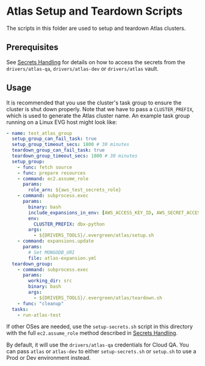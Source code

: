 # Atlas Setup and Teardown Scripts

The scripts in this folder are used to setup and teardown Atlas clusters.

## Prerequisites

See [Secrets Handling](../secrets_handling/README.md) for details on how to access the secrets
from the `drivers/atlas-qa`, `drivers/atlas-dev` or `drivers/atlas` vault.

## Usage

It is recommended that you use the cluster's task group to ensure the cluster is shut down properly.
Note that we have to pass a `CLUSTER_PREFIX`, which is used to generate the Atlas cluster name.
An example task group running on a Linux EVG host might look like:

```yaml
- name: test_atlas_group
  setup_group_can_fail_task: true
  setup_group_timeout_secs: 1800 # 30 minutes
  teardown_group_can_fail_task: true
  teardown_group_timeout_secs: 1800 # 30 minutes
  setup_group:
    - func: fetch source
    - func: prepare resources
    - command: ec2.assume_role
      params:
        role_arn: ${aws_test_secrets_role}
    - command: subprocess.exec
      params:
        binary: bash
        include_expansions_in_env: [AWS_ACCESS_KEY_ID, AWS_SECRET_ACCESS_KEY, AWS_SESSION_TOKEN]
        env:
          CLUSTER_PREFIX: dbx-python
        args:
          - ${DRIVERS_TOOLS}/.evergreen/atlas/setup.sh
    - command: expansions.update
      params:
        # Set MONGODB_URI
        file: atlas-expansion.yml
  teardown_group:
    - command: subprocess.exec
      params:
        working_dir: src
        binary: bash
        args:
          - ${DRIVERS_TOOLS}/.evergreen/atlas/teardown.sh
    - func: "cleanup"
  tasks:
    - run-atlas-test
```

If other OSes are needed, use the `setup-secrets.sh` script in this directory with the full `ec2.assume_role`
method described in [Secrets Handling](../secrets_handling/README.md).

By default, it will use the `drivers/atlas-qa` credentials for Cloud QA.  You can pass `atlas` or `atlas-dev` to
either `setup-secrets.sh` or `setup.sh` to use a Prod or Dev environment instead.
